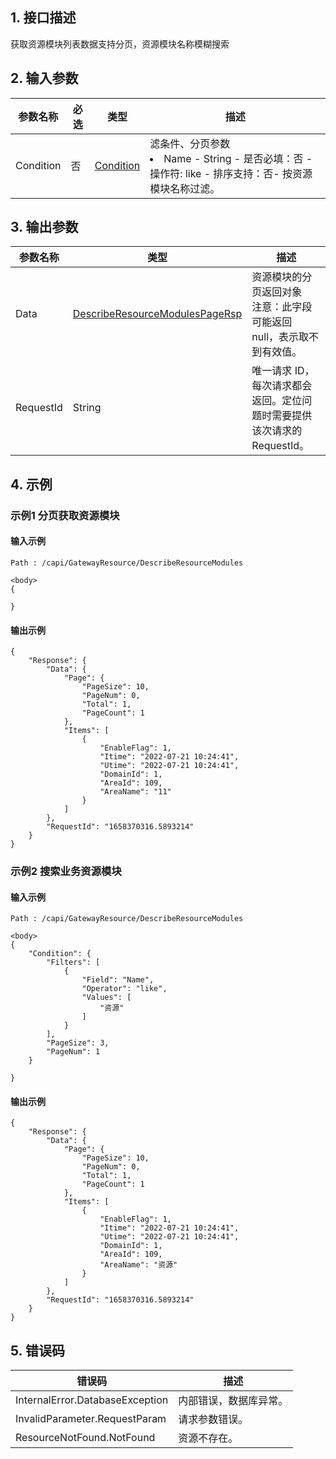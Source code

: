 ## 1. 接口描述




获取资源模块列表数据支持分页，资源模块名称模糊搜索

<div class="rno-api-explorer">
    <div class="rno-api-explorer-inner">
        <div class="rno-api-explorer-hd">
            <div class="rno-api-explorer-title">
            </div>
        </div>
        <div class="rno-api-explorer-body">
            <div class="rno-api-explorer-cont">
            </div>
        </div>
    </div>
</div>

## 2. 输入参数


| 参数名称 | 必选 | 类型 | 描述 |
|---------|---------|---------|---------|
| Condition | 否 | [Condition](/开放API/云规范接口/版本：2022-06-01/数据结构.md#Condition) | 滤条件、分页参数<br/><li>Name - String - 是否必填：否 - 操作符: like  - 排序支持：否- 按资源模块名称过滤。</li> |

## 3. 输出参数

| 参数名称 | 类型 | 描述 |
|---------|---------|---------|
| Data | [DescribeResourceModulesPageRsp](/开放API/云规范接口/版本：2022-06-01/数据结构.md#DescribeResourceModulesPageRsp) | 资源模块的分页返回对象<br/>注意：此字段可能返回 null，表示取不到有效值。|
| RequestId | String | 唯一请求 ID，每次请求都会返回。定位问题时需要提供该次请求的 RequestId。|

## 4. 示例

### 示例1 分页获取资源模块

#### 输入示例

```
Path : /capi/GatewayResource/DescribeResourceModules

<body>
{
   
}
```

#### 输出示例

```
{
    "Response": {
        "Data": {
            "Page": {
                "PageSize": 10,
                "PageNum": 0,
                "Total": 1,
                "PageCount": 1
            },
            "Items": [
                {
                    "EnableFlag": 1,
                    "Itime": "2022-07-21 10:24:41",
                    "Utime": "2022-07-21 10:24:41",
                    "DomainId": 1,
                    "AreaId": 109,
                    "AreaName": "11"
                }
            ]
        },
        "RequestId": "1658370316.5893214"
    }
}
```

### 示例2 搜索业务资源模块

#### 输入示例

```
Path : /capi/GatewayResource/DescribeResourceModules

<body>
{
    "Condition": {
        "Filters": [
            {
                "Field": "Name",
                "Operator": "like",
                "Values": [
                    "资源"
                ]
            }
        ],
        "PageSize": 3,
        "PageNum": 1
    }
    
}
```

#### 输出示例

```
{
    "Response": {
        "Data": {
            "Page": {
                "PageSize": 10,
                "PageNum": 0,
                "Total": 1,
                "PageCount": 1
            },
            "Items": [
                {
                    "EnableFlag": 1,
                    "Itime": "2022-07-21 10:24:41",
                    "Utime": "2022-07-21 10:24:41",
                    "DomainId": 1,
                    "AreaId": 109,
                    "AreaName": "资源"
                }
            ]
        },
        "RequestId": "1658370316.5893214"
    }
}
```












## 5. 错误码


| 错误码 | 描述 |
|---------|---------|
| InternalError.DatabaseException | 内部错误，数据库异常。 |
| InvalidParameter.RequestParam | 请求参数错误。 |
| ResourceNotFound.NotFound | 资源不存在。 |
